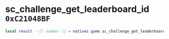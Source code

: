 # sc_challenge_get_leaderboard_id `0xC21048BF`

```lua
local result --[[ number ]] = natives.game.sc_challenge_get_leaderboard_id(_unk0 --[[ number ]], _unk1 --[[ number ]])
```